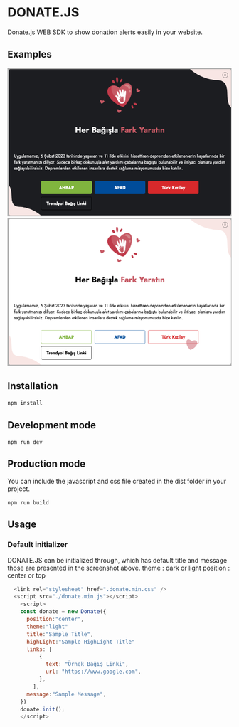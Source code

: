 # DONATE.JS

Donate.js WEB SDK to show donation alerts easily in your website.

## Examples

<p align="center">
  <img alt="UI" src="docs/dark.png">
  <img alt="UI" src="docs/light.png">
</p>

## Installation

```
npm install
```

## Development mode

```
npm run dev
```

## Production mode

You can include the javascript and css file created in the dist folder in your project.

```
npm run build
```

## Usage

### Default initializer

DONATE.JS can be initialized through, which has default title and message those are presented in the screenshot above.
theme : dark or light
position : center or top

```js
  <link rel="stylesheet" href=".donate.min.css" />
  <script src="./donate.min.js"></script>
    <script>
    const donate = new Donate({
      position:"center",
      theme:"light"
      title:"Sample Title",
      highLight:"Sample HighLight Title"
      links: [
          {
            text: "Örnek Bağış Linki",
            url: "https://www.google.com",
          },
        ],
      message:"Sample Message",
    })
    donate.init();
    </script>
```
